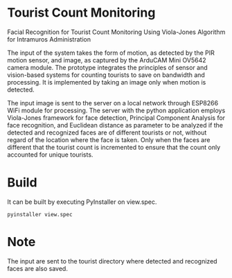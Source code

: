 # Tourist Count Monitoring

Facial Recognition for Tourist Count Monitoring Using Viola-Jones Algorithm for Intramuros Administration

The input of the system takes the form of motion, as detected by the PIR motion sensor, and image, as captured by the ArduCAM Mini OV5642 camera module. The prototype integrates the principles of sensor and vision-based systems for counting tourists to save on bandwidth and processing. It is implemented by taking an image only when motion is detected.

The input image is sent to the server on a local network through ESP8266 WiFi module for processing. The server with the python application employs Viola-Jones framework for face detection, Principal Component Analysis for face recognition, and Euclidean distance as parameter to be analyzed if the detected and recognized faces are of different tourists or not, without regard of the location where the face is taken. Only when the faces are different that the tourist count is incremented to ensure that the count only accounted for unique tourists.

# Build

It can be built by executing PyInstaller on view.spec.
```
pyinstaller view.spec
```

# Note

The input are sent to the tourist directory where detected and recognized faces are also saved.